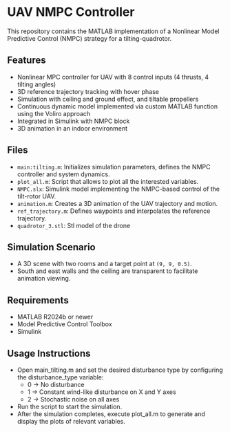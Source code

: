 
# UAV NMPC Controller

This repository contains the MATLAB implementation of a Nonlinear Model Predictive Control (NMPC) strategy for a tilting-quadrotor.

## Features

- Nonlinear MPC controller for UAV with 8 control inputs (4 thrusts, 4 tilting angles)
- 3D reference trajectory tracking with hover phase
- Simulation with ceiling and ground effect, and tiltable propellers
- Continuous dynamic model implemented via custom MATLAB function using the Voliro approach
- Integrated in Simulink with NMPC block
- 3D animation in an indoor environment

## Files

- `main:tilting.m`: Initializes simulation parameters, defines the NMPC controller and system dynamics.
- `plot_all.m`: Script that allows to plot all the interested variables.
- `NMPC.slx`: Simulink model implementing the NMPC-based control of the tilt-rotor UAV.
- `animation.m`: Creates a 3D animation of the UAV trajectory and motion.
- `ref_trajectory.m`: Defines waypoints and interpolates the reference trajectory.
- `quadrotor_3.stl`: Stl model of the drone

## Simulation Scenario

- A 3D scene with two rooms and a target point at `(9, 9, 0.5)`.
- South and east walls and the ceiling are transparent to facilitate animation viewing.

## Requirements

- MATLAB R2024b or newer
- Model Predictive Control Toolbox
- Simulink

## Usage Instructions
- Open main_tilting.m and set the desired disturbance type by configuring the disturbance_type variable:
    - 0 → No disturbance
    - 1 → Constant wind-like disturbance on X and Y axes
    - 2 → Stochastic noise on all axes
- Run the script to start the simulation.
- After the simulation completes, execute plot_all.m to generate and display the plots of relevant variables.




